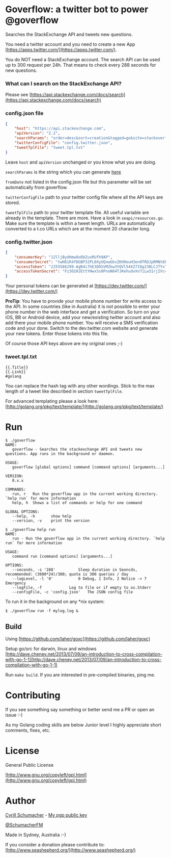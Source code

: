 # Goverflow: a twitter bot to power @goverflow

Searches the StackExchange API and tweets new questions.

You need a twitter account and you need to create a new App [https://apps.twitter.com/](https://apps.twitter.com/).

You do NOT need a StackExchange account. The search API can be used up to 300 request per 24h. That means to check every
288 seconds for new questions.

### What can I search on the StackExchange API?

Please see [https://api.stackexchange.com/docs/search](https://api.stackexchange.com/docs/search)

### config.json file

```json
{
	"host": "https://api.stackexchange.com",
	"apiVersion": "2.2",
	"searchParams":	"order=desc&sort=creation&tagged=go&site=stackoverflow",
	"twitterConfigFile": "config.twitter.json",
	"tweetTplFile": "tweet.tpl.txt"
}
```

Leave `host` and `apiVersion` unchanged or you know what you are doing.

`searchParams` is the string which you can generate [here](https://api.stackexchange.com/docs/search)

`fromDate` not listed in the config.json file but this parameter will be set automatically from goverflow.

`twitterConfigFile` path to your twitter config file where all the API keys are stored.

`tweetTplFile` path to your twitter template file. All useful variable are already in the template. There are more. Have a
look in `seapi/resources.go`. Make sure the template is within a tweet length. URLs are automatically converted to a 
t.co URLs which are at the moment 20 character long.

### config.twitter.json

```json
{
	"consumerKey": "12lljBydHmwOoObZuvRUfh9AP",
	"consumerSecret": "twH61R4fDGBP32PL0XyUQnwGbvZKH9euH3en0TRDJpRMNt6FOT",
	"accessToken": "2255586299-AgR4i7hE3D0SVMZkw3YQVl54XZ7I8g238LCJTYv",
	"accessTokenSecret": "Fz3O1HJEttYHwxSs8PnoN84TJKehudvXn7iLw31rjIVc4"
}
```

Your personal tokens can be generated at [https://dev.twitter.com/](https://dev.twitter.com/)

**ProTip**: You have to provide your mobile phone number for write access to the API. In some countries (like in Australia)
it is not possible to enter your phone number in the web interface and get a verification. So turn on your iOS, BB or Android
device, add your new/existing twitter account and also add there your mobile phone number. You will receive a SMS
verification code and your done. Switch to the dev.twitter.com website and generate your new tokens.
Enter those tokens into this file.

Of course those API keys above are my original ones ;-)

### tweet.tpl.txt

```
{{.Title}}
{{.Link}}
#golang
```

You can replace the hash tag with any other wordings. Stick to the max length of a tweet like described in section `tweetTplFile`.

For advanced templating please a look here: [http://golang.org/pkg/text/template/](http://golang.org/pkg/text/template/)

# Run

```
$ ./goverflow
NAME:
   goverflow - Searches the stackexchange API and tweets new questions. App runs in the background or daemon.

USAGE:
   goverflow [global options] command [command options] [arguments...]

VERSION:
   0.x.x

COMMANDS:
   run, r	Run the goverflow app in the current working directory. `help run` for more information
   help, h	Shows a list of commands or help for one command

GLOBAL OPTIONS:
   --help, -h		show help
   --version, -v	print the version
```

```
$ ./goverflow help run
NAME:
   run - Run the goverflow app in the current working directory. `help run` for more information

USAGE:
   command run [command options] [arguments...]

OPTIONS:
   --seconds, -s '288'			Sleep duration in Seoncds, recommended: (3600*24)/300; quota is 300 queries / day
   --logLevel, -l '0'			0 Debug, 1 Info, 2 Notice -> 7 Emergency
   --logFile, -f 			Log to file or if empty to os.Stderr
   --configFile, -c 'config.json'	The JSON config file
```

To run it in the background on any *nix system:

```
$ ./goverflow run -f mylog.log &
```

## Build

Using [https://github.com/laher/goxc](https://github.com/laher/goxc)

Setup go/src for darwin, linux and windows [http://dave.cheney.net/2013/07/09/an-introduction-to-cross-compilation-with-go-1-1](http://dave.cheney.net/2013/07/09/an-introduction-to-cross-compilation-with-go-1-1)

Run `make build`. If you are interested in pre-compiled binaries, ping me.

# Contributing

If you see something say something or better send me a PR or open an issue :-)

As my Golang coding skills are below Junior level I highly appreciate short comments, fixes, etc.

# License

General Public License

[http://www.gnu.org/copyleft/gpl.html](http://www.gnu.org/copyleft/gpl.html)

# Author

[Cyrill Schumacher](https://github.com/SchumacherFM) - [My pgp public key](http://www.schumacher.fm/cyrill.asc)

[@SchumacherFM](https://twitter.com/SchumacherFM)

Made in Sydney, Australia :-)

If you consider a donation please contribute to: [http://www.seashepherd.org/](http://www.seashepherd.org/)
